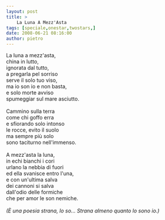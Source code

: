 ```yaml
---
layout: post
title: >
    La Luna A Mezz'Asta
tags: [speciale,onestar,twostars,]
date: 2008-06-21 08:16:00
author: pietro
---
```

La luna a mezz'asta,<br/>china in lutto,<br/>ignorata dal tutto,<br/>a pregarla pel sorriso<br/>serve il solo tuo viso,<br/>ma io son io e non basta,<br/>e solo morte avviso<br/>spumeggiar sul mare asciutto.<br/><br/>Cammino sulla terra<br/>come chi goffo erra<br/>e sfiorando solo intonso<br/>le rocce, evito il suolo<br/>ma sempre più solo<br/>sono taciturno nell'immenso.<br/><br/>A mezz'asta la luna,<br/>in echi bianchi i cori<br/>urlano la nebbia di fuori<br/>ed ella svanisce entro l'una,<br/>e con un'ultima salva<br/>dei cannoni si salva<br/>dall'odio delle formiche<br/>che per amor le son nemiche.<br/><br/><span style="font-style: italic">(È una poesia strana, lo so... Strana almeno quanto lo sono io.)</span>
